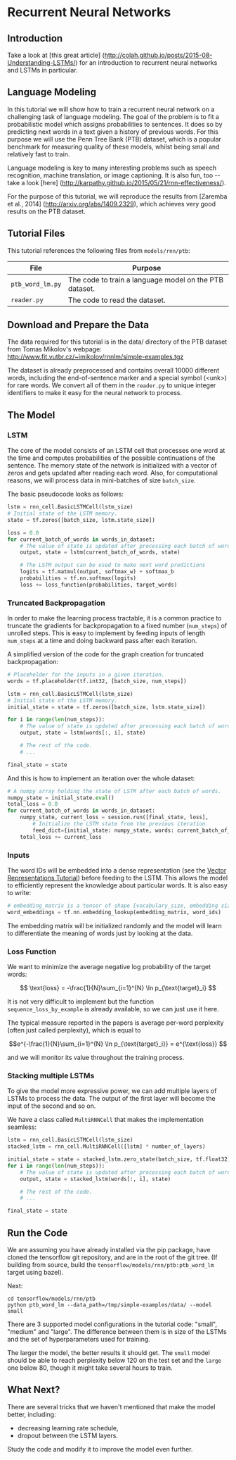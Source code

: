 # Recurrent Neural Networks

## Introduction

Take a look at [this great article]
(http://colah.github.io/posts/2015-08-Understanding-LSTMs/)
for an introduction to recurrent neural networks and LSTMs in particular.

## Language Modeling

In this tutorial we will show how to train a recurrent neural network on
a challenging task of language modeling. The goal of the problem is to fit a
probabilistic model which assigns probabilities to sentences. It does so by
predicting next words in a text given a history of previous words. For this
purpose we will use the Penn Tree Bank (PTB) dataset, which is a popular
benchmark for measuring quality of these models, whilst being small and
relatively fast to train.

Language modeling is key to many interesting problems such as speech
recognition, machine translation, or image captioning. It is also fun, too --
take a look [here] (http://karpathy.github.io/2015/05/21/rnn-effectiveness/).

For the purpose of this tutorial, we will reproduce the results from
[Zaremba et al., 2014] (http://arxiv.org/abs/1409.2329), which achieves very
good results on the PTB dataset.

## Tutorial Files

This tutorial references the following files from `models/rnn/ptb`:

File | Purpose
--- | ---
`ptb_word_lm.py` | The code to train a language model on the PTB dataset.
`reader.py` | The code to read the dataset.

## Download and Prepare the Data

The data required for this tutorial is in the data/ directory of the
PTB dataset from Tomas Mikolov's webpage:
http://www.fit.vutbr.cz/~imikolov/rnnlm/simple-examples.tgz

The dataset is already preprocessed and contains overall 10000 different words,
including the end-of-sentence marker and a special symbol (\<unk\>) for rare
words. We convert all of them in the `reader.py` to unique integer identifiers
to make it easy for the neural network to process.

## The Model

### LSTM

The core of the model consists of an LSTM cell that processes one word at the
time and computes probabilities of the possible continuations of the sentence.
The memory state of the network is initialized with a vector of zeros and gets
updated after reading each word. Also, for computational reasons, we will
process data in mini-batches of size `batch_size`.

The basic pseudocode looks as follows:

```python
lstm = rnn_cell.BasicLSTMCell(lstm_size)
# Initial state of the LSTM memory.
state = tf.zeros([batch_size, lstm.state_size])

loss = 0.0
for current_batch_of_words in words_in_dataset:
    # The value of state is updated after processing each batch of words.
    output, state = lstm(current_batch_of_words, state)

    # The LSTM output can be used to make next word predictions
    logits = tf.matmul(output, softmax_w) + softmax_b
    probabilities = tf.nn.softmax(logits)
    loss += loss_function(probabilities, target_words)
```

### Truncated Backpropagation

In order to make the learning process tractable, it is a common practice to
truncate the gradients for backpropagation to a fixed number (`num_steps`)
of unrolled steps.
This is easy to implement by feeding inputs of length `num_steps` at a time and
doing backward pass after each iteration.

A simplified version of the code for the graph creation for truncated
backpropagation:

```python
# Placeholder for the inputs in a given iteration.
words = tf.placeholder(tf.int32, [batch_size, num_steps])

lstm = rnn_cell.BasicLSTMCell(lstm_size)
# Initial state of the LSTM memory.
initial_state = state = tf.zeros([batch_size, lstm.state_size])

for i in range(len(num_steps)):
    # The value of state is updated after processing each batch of words.
    output, state = lstm(words[:, i], state)

    # The rest of the code.
    # ...

final_state = state
```

And this is how to implement an iteration over the whole dataset:

```python
# A numpy array holding the state of LSTM after each batch of words.
numpy_state = initial_state.eval()
total_loss = 0.0
for current_batch_of_words in words_in_dataset:
    numpy_state, current_loss = session.run([final_state, loss],
        # Initialize the LSTM state from the previous iteration.
        feed_dict={initial_state: numpy_state, words: current_batch_of_words})
    total_loss += current_loss
```

### Inputs

The word IDs will be embedded into a dense representation (see the
[Vector Representations Tutorial](../../tutorials/word2vec/index.md)) before feeding to
the LSTM. This allows the model to efficiently represent the knowledge about
particular words. It is also easy to write:

```python
# embedding_matrix is a tensor of shape [vocabulary_size, embedding size]
word_embeddings = tf.nn.embedding_lookup(embedding_matrix, word_ids)
```

The embedding matrix will be initialized randomly and the model will learn to
differentiate the meaning of words just by looking at the data.

### Loss Function

We want to minimize the average negative log probability of the target words:

$$ \text{loss} = -\frac{1}{N}\sum_{i=1}^{N} \ln p_{\text{target}_i} $$

It is not very difficult to implement but the function
`sequence_loss_by_example` is already available, so we can just use it here.

The typical measure reported in the papers is average per-word perplexity (often
just called perplexity), which is equal to

$$e^{-\frac{1}{N}\sum_{i=1}^{N} \ln p_{\text{target}_i}} = e^{\text{loss}} $$

and we will monitor its value throughout the training process.

### Stacking multiple LSTMs

To give the model more expressive power, we can add multiple layers of LSTMs
to process the data. The output of the first layer will become the input of
the second and so on.

We have a class called `MultiRNNCell` that makes the implementation seamless:

```python
lstm = rnn_cell.BasicLSTMCell(lstm_size)
stacked_lstm = rnn_cell.MultiRNNCell([lstm] * number_of_layers)

initial_state = state = stacked_lstm.zero_state(batch_size, tf.float32)
for i in range(len(num_steps)):
    # The value of state is updated after processing each batch of words.
    output, state = stacked_lstm(words[:, i], state)

    # The rest of the code.
    # ...

final_state = state
```

## Run the Code

We are assuming you have already installed via the pip package, have cloned the
tensorflow git repository, and are in the root of the git tree. (If building
from source, build the `tensorflow/models/rnn/ptb:ptb_word_lm` target using
bazel).

Next:
```
cd tensorflow/models/rnn/ptb
python ptb_word_lm --data_path=/tmp/simple-examples/data/ --model small
```

There are 3 supported model configurations in the tutorial code: "small",
"medium" and "large". The difference between them is in size of the LSTMs and
the set of hyperparameters used for training.

The larger the model, the better results it should get. The `small` model should
be able to reach perplexity below 120 on the test set and the `large` one below
80, though it might take several hours to train.

## What Next?

There are several tricks that we haven't mentioned that make the model better,
including:

* decreasing learning rate schedule,
* dropout between the LSTM layers.

Study the code and modify it to improve the model even further.
